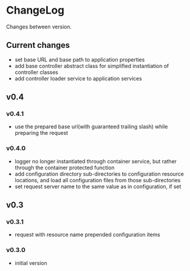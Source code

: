 # ChangeLog

Changes between version.

## Current changes

* set base URL and base path to application properties
* add base controller abstract class for simplified instantiation of controller
classes
* add controller loader service to application services

## v0.4

### v0.4.1

* use the prepared base url(with guaranteed trailing slash) while preparing the
request

### v0.4.0

* logger no longer instantiated through container service, but rather through
the container protected function
* add configuration directory sub-directories to configuration resource
locations, and load all configuration files from those sub-directories
* set request server name to the same value as in configuration, if set

## v0.3

### v0.3.1

* request with resource name prepended configuration items

### v0.3.0

* initial version
